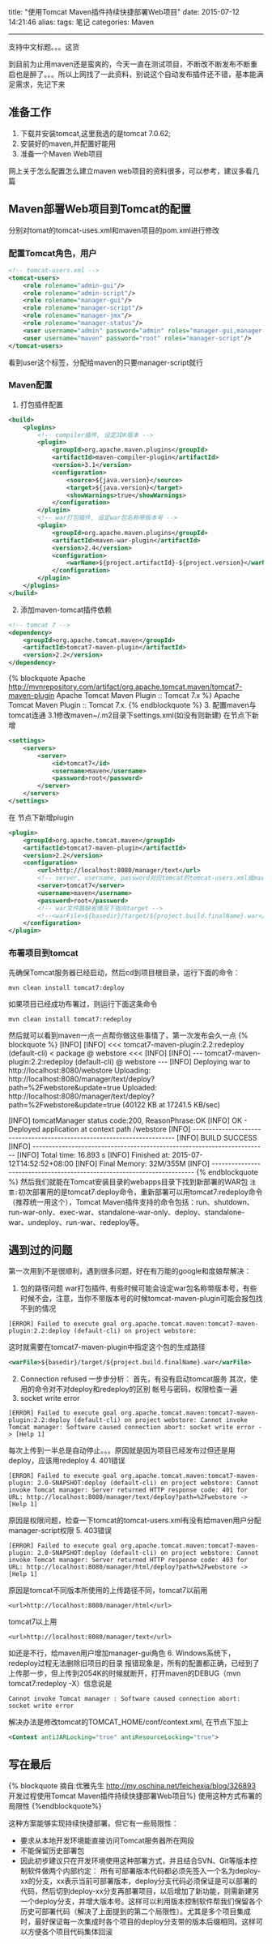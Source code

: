 title: "使用Tomcat Maven插件持续快捷部署Web项目"
date: 2015-07-12 14:21:46
alias: 
tags: 笔记
categories: Maven

---
支持中文标题。。。这货

到目前为止用maven还是蛮爽的，今天一直在测试项目，不断改不断发布不断重启也是醉了。。。所以上网找了一此资料，别说这个自动发布插件还不错，基本能满足需求，先记下来
## 准备工作
1. 下载并安装tomcat,这里我选的是tomcat 7.0.62;
2. 安装好的maven,并配置好能用
3. 准备一个Maven Web项目

网上关于怎么配置怎么建立maven web项目的资料很多，可以参考，建议多看几篇
## Maven部署Web项目到Tomcat的配置
分别对tomat的tomcat-uses.xml和maven项目的pom.xml进行修改
### 配置Tomcat角色，用户
```xml
<!-- tomcat-users.xml -->
<tomcat-users>
    <role rolename="admin-gui"/>
    <role rolename="admin-script"/>
    <role rolename="manager-gui"/>
    <role rolename="manager-script"/>
    <role rolename="manager-jmx"/>
    <role rolename="manager-status"/>
    <user username="admin" password="admin" roles="manager-gui,manager-script,manager-jmx,manager-status,admin-script,admin-gui"/>
    <user username="maven" password="root" roles="manager-script"/>
</tomcat-users>
```
看到user这个标签，分配给maven的只要manager-script就行
### Maven配置
1. 打包插件配置
```xml
<build>
	<plugins>
		<!-- compiler插件, 设定JDK版本 -->
		<plugin>
			<groupId>org.apache.maven.plugins</groupId>
			<artifactId>maven-compiler-plugin</artifactId>
			<version>3.1</version>
			<configuration>
				<source>${java.version}</source>
				<target>${java.version}</target>
				<showWarnings>true</showWarnings>
			</configuration>
		</plugin>
		<!-- war打包插件, 设定war包名称带版本号 -->
		<plugin>
			<groupId>org.apache.maven.plugins</groupId>
			<artifactId>maven-war-plugin</artifactId>
			<version>2.4</version>
			<configuration>
				<warName>${project.artifactId}-${project.version}</warName>
			</configuration>
		</plugin>
	</plugins>
</build> 
```
2. 添加maven-tomcat插件依赖
```xml
<!-- tomcat 7 -->
<dependency>
	<groupId>org.apache.tomcat.maven</groupId>
	<artifactId>tomcat7-maven-plugin</artifactId>
	<version>2.2</version>
</dependency>
```
{% blockquote Apache http://mvnrepository.com/artifact/org.apache.tomcat.maven/tomcat7-maven-plugin  Apache Tomcat Maven Plugin :: Tomcat 7.x %}
 Apache Tomcat Maven Plugin :: Tomcat 7.x.
{% endblockquote %}
3. 配置maven与tomcat连通
3.1修改maven~/.m2目录下settings.xml(如没有则新建)
在<settings>节点下新增<servers>
```xml
<settings>
	<servers>
		<server>
			<id>tomcat7</id>
			<username>maven</username>
			<password>root</password>
		</server>
	</servers>
</settings>
```
在<build> <plugins>节点下新增plugin
```xml
<plugin>
	<groupId>org.apache.tomcat.maven</groupId>
	<artifactId>tomcat7-maven-plugin</artifactId>
	<version>2.2</version>
	<configuration>
		<url>http://localhost:8080/manager/text</url>
		<!-- server, username, password对应tomcat的tomcat-users.xml或maven中settings.xml下的配置 -->
		<server>tomcat7</server>
		<username>maven</username>
		<password>root</password>
		<!-- war文件路缺省情况下指向target -->
		<!--<warFile>${basedir}/target/${project.build.finalName}.war</warFile>-->
	</configuration>
</plugin>
```
### 布署项目到tomcat
先确保Tomcat服务器已经启动，然后cd到项目根目录，运行下面的命令：
```maven
mvn clean install tomcat7:deploy
```
如果项目已经成功布署过，则运行下面这条命令
```maven
mvn clean install tomcat7:redeploy
```
然后就可以看到maven一点一点帮你做这些事情了，第一次发布会久一点
{% blockquote %}
[INFO]
[INFO] <<< tomcat7-maven-plugin:2.2:redeploy (default-cli) < package @ webstore <<<
[INFO]
[INFO] --- tomcat7-maven-plugin:2.2:redeploy (default-cli) @ webstore ---
[INFO] Deploying war to http://localhost:8080/webstore
Uploading: http://localhost:8080/manager/text/deploy?path=%2Fwebstore&update=true
Uploaded: http://localhost:8080/manager/text/deploy?path=%2Fwebstore&update=true (40122 KB at 17241.5 KB/sec)

[INFO] tomcatManager status code:200, ReasonPhrase:OK
[INFO] OK - Deployed application at context path /webstore
[INFO] ------------------------------------------------------------------------
[INFO] BUILD SUCCESS
[INFO] ------------------------------------------------------------------------
[INFO] Total time: 16.893 s
[INFO] Finished at: 2015-07-12T14:52:52+08:00
[INFO] Final Memory: 32M/355M
[INFO] ------------------------------------------------------------------------
{% endblockquote %}
然后我们就能在Tomcat安装目录的webapps目录下找到新部署的WAR包
`注意:`初次部署用的是tomcat7:deploy命令，重新部署可以用tomcat7:redeploy命令（推荐统一用这个），Tomcat Maven插件支持的命令包括：run、shutdown、run-war-only、exec-war、standalone-war-only、deploy、standalone-war、undeploy、run-war、redeploy等。
## 遇到过的问题
第一次用到不是很顺利，遇到很多问题，好在有万能的google和度娘帮解决：
1. 包的路径问题
war打包插件, 有些时候可能会设定war包名称带版本号，有些时候不会，注意，当你不带版本号的时候tomcat-maven-plugin可能会报包找不到的情况

```log
[ERROR] Failed to execute goal org.apache.tomcat.maven:tomcat7-maven-plugin:2.2:deploy (default-cli) on project webstore:
```
这时就需要在tomcat7-maven-plugin中指定这个包的生成路径
```xml
<warFile>${basedir}/target/${project.build.finalName}.war</warFile>
```
2. Connection refused
一步步分析：
首先，有没有启动tomcat服务
其次，使用的命令对不对deploy和redeploy的区别
帐号与密码，权限检查一遍
3. socket write error

```log
[ERROR] Failed to execute goal org.apache.tomcat.maven:tomcat7-maven-plugin:2.2:deploy (default-cli) on project webstore: Cannot invoke Tomcat manager: Software caused connection abort: socket write error -> [Help 1]
```
每次上传到一半总是自动停止。。。原因就是因为项目已经发布过但还是用deploy，应该用redeploy
4. 401错误

```log
[ERROR] Failed to execute goal org.apache.tomcat.maven:tomcat7-maven-plugin: 2.0-SNAPSHOT:deploy (default-cli) on project webstore: Cannot invoke Tomcat manager: Server returned HTTP response code: 401 for URL: http://localhost:8080/manager/text/deploy?path=%2Fwebstore -> [Help 1]
```
原因是权限问题，检查一下tomcat的tomcat-users.xml有没有给maven用户分配manager-script权限
5. 403错误

```log
[ERROR] Failed to execute goal org.apache.tomcat.maven:tomcat7-maven-plugin: 2.0-SNAPSHOT:deploy (default-cli) on project webstore: Cannot invoke Tomcat manager: Server returned HTTP response code: 403 for URL: http://localhost:8080/manager/html/deploy?path=%2Fwebstore -> [Help 1]
```
原因是tomcat不同版本所使用的上传路径不同，tomcat7以前用
```url
<url>http://localhost:8080/manager/html</url>
```
tomcat7以上用
```url
<url>http://localhost:8080/manager/text</url>
```
如还是不行，给maven用户增加manager-gui角色
6. Windows系统下，redeploy过程无法删除旧项目的目录
报错现象是，所有的配置都正确，已经到了上传那一步，但上传到2054K的时候就断开，打开maven的DEBUG（mvn tomcat7:redeploy -X）信息说是

```log 
Cannot invoke Tomcat manager : Software caused connection abort: socket write error
```
解决办法是修改tomcat的TOMCAT_HOME/conf/context.xml, 在<Context>节点下加上
```xml
<Context antiJARLocking="true" antiResourceLocking="true">
```
## 写在最后

{% blockquote 摘自:优雅先生 http://my.oschina.net/feichexia/blog/326893 开发过程使用Tomcat Maven插件持续快捷部署Web项目%}
使用这种方式布署的局限性
{%endblockquote%}

 这种方案能够实现持续快捷部署。但它有一些局限性：
 - 要求从本地开发环境能直接访问Tomcat服务器所在网段
 - 不能保留历史部署包
 - 因此初步建议只在开发环境使用这种部署方式，并且结合SVN、Git等版本控制软件做两个内部约定：
   所有可部署版本代码都必须先签入一个名为deploy-xx的分支，xx表示当前可部署版本，deploy分支代码必须保证是可以部署的代码，然后切到deploy-xx分支再部署项目，以后增加了新功能，则需新建另一个deploy分支，并增大版本号。这样可以利用版本控制软件帮我们保留各个历史可部署代码（解决了上面提到的第二个局限性）。尤其是多个项目集成时，最好保证每一次集成时各个项目的deploy分支带的版本后缀相同。这样可以方便各个项目代码集体回滚 
